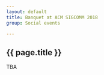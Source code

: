 ```yaml
---
layout: default
title: Banquet at ACM SIGCOMM 2018
group: Social events

---
```




## {{ page.title }}
TBA
